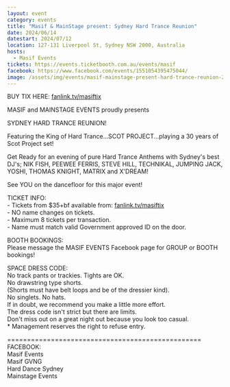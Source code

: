 ```yaml
---
layout: event
category: events
title: "Masif & MainStage present: Sydney Hard Trance Reunion"
date: 2024/06/14
datestart: 2024/07/12
location: 127-131 Liverpool St, Sydney NSW 2000, Australia
hosts:
  - Masif Events
tickets: https://events.ticketbooth.com.au/events/masif
facebook: https://www.facebook.com/events/1551054395475044/
image: /assets/img/events/masif-mainstage-present-hard-trance-reunion-2024.jpg
---
```


BUY TIX HERE: [fanlink.tv/masiftix](https://l.facebook.com/l.php?u=http%3A%2F%2Ffanlink.tv%2Fmasiftix&h=AT3CbQlTXrgRM3uSk91XMJz2EN11xylFgnvjXMKYwo7hw6Jr8uxph-iTWT2BZPPsxc8yNqJfw9EQY0h20rmoZWt0tDt7WuGGvJiqyXC833vaFNgnt7AAb_dJPUYScJo3chowyqfO02h8DZ07OncV68YUaBxgIeYX9QqxtFnczg&__tn__=q&c[0]=AT0ShXVr2VOFRDepPGc2Z0jgOVQl1XHNLetIVIkLk8qPYIm2fTQx3GTDw9SOLLKN4r2HBtZNBbJZ8Wy7jYBg6Caeh_9qxm3IZIdh1xwdh-lbC7J1nP6pAO0pHYarca6Edh1hSaSD4_SLWRRyuqhhIMatQg5BlWqoyxeGYVxM5y372gxZoLIF)

MASIF and MAINSTAGE EVENTS proudly presents

SYDNEY HARD TRANCE REUNION!

Featuring the King of Hard Trance...SCOT PROJECT...playing a 30 years of Scot Project set!

Get Ready for an evening of pure Hard Trance Anthems with Sydney's best DJ's; NIK FISH, PEEWEE FERRIS, STEVE HILL, TECHNIKAL, JUMPING JACK, YOSHI, THOMAS KNIGHT, MATRIX and X'DREAM!

See YOU on the dancefloor for this major event!

TICKET INFO:  
\- Tickets from $35+bf available from: [fanlink.tv/masiftix](https://l.facebook.com/l.php?u=http%3A%2F%2Ffanlink.tv%2Fmasiftix&h=AT3CbQlTXrgRM3uSk91XMJz2EN11xylFgnvjXMKYwo7hw6Jr8uxph-iTWT2BZPPsxc8yNqJfw9EQY0h20rmoZWt0tDt7WuGGvJiqyXC833vaFNgnt7AAb_dJPUYScJo3chowyqfO02h8DZ07OncV68YUaBxgIeYX9QqxtFnczg&__tn__=q&c[0]=AT0ShXVr2VOFRDepPGc2Z0jgOVQl1XHNLetIVIkLk8qPYIm2fTQx3GTDw9SOLLKN4r2HBtZNBbJZ8Wy7jYBg6Caeh_9qxm3IZIdh1xwdh-lbC7J1nP6pAO0pHYarca6Edh1hSaSD4_SLWRRyuqhhIMatQg5BlWqoyxeGYVxM5y372gxZoLIF)  
\- NO name changes on tickets.  
\- Maximum 8 tickets per transaction.  
\- Name must match valid Government approved ID on the door.

BOOTH BOOKINGS:  
Please message the MASIF EVENTS Facebook page for GROUP or BOOTH bookings!

SPACE DRESS CODE:  
No track pants or trackies. Tights are OK.  
No drawstring type shorts.  
(Shorts must have belt loops and be of the dressier kind).  
No singlets. No hats.  
If in doubt, we recommend you make a little more effort.  
The dress code isn't strict but there are limits.  
Don't miss out on a great night out because you look too casual.  
\* Management reserves the right to refuse entry.

\=================================================  
FACEBOOK:  
Masif Events  
Masif GVNG  
Hard Dance Sydney  
Mainstage Events